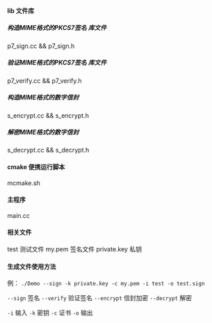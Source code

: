 #### lib 文件库

##### 构造MIME格式的PKCS7签名 库文件
p7_sign.cc && p7_sign.h

##### 验证MIME格式的PKCS7签名 库文件
p7_verify.cc && p7_verify.h

##### 构造MIME格式的数字信封
s_encrypt.cc && s_encrypt.h

##### 解密MIME格式的数字信封
s_decrypt.cc && s_decrypt.h

#### cmake 便携运行脚本
mcmake.sh

#### 主程序
main.cc

#### 相关文件
test 测试文件
my.pem 签名文件
private.key 私钥

#### 生成文件使用方法
例：
`./Demo --sign -k private.key -c my.pem -i test -o test.sign` 

`--sign` 签名
`--verify` 验证签名
`--encrypt` 信封加密
`--decrypt` 解密

`-i` 输入
`-k` 密钥
`-c` 证书
`-o` 输出
